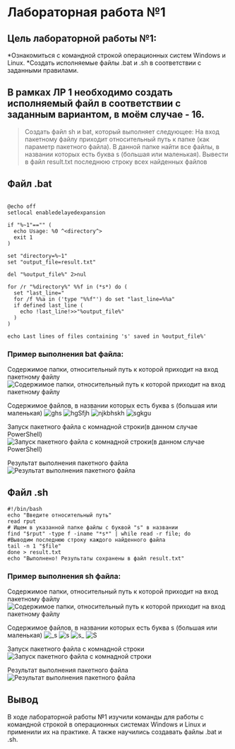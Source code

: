 # Лабораторная работа №1

## Цель лабораторной работы №1:
*Ознакомиться с командной строкой операционных систем Windows и Linux.
*Создать исполняемые файлы .bat и .sh в соответствии с заданными правилами.

## В рамках ЛР 1 необходимо создать исполняемый файл в соответствии с заданным вариантом, в моём случае - 16.
> Создать файл sh и bat, который выполняет следующее:
> На вход пакетному файлу приходит относительный путь к папке (как параметр пакетного файла). В данной папке найти все файлы, в названии которых есть буква s (большая или маленькая). Вывести в файл result.txt последнюю строку всех найденных файлов

## Файл .bat

```Batchfile

@echo off
setlocal enabledelayedexpansion

if "%~1"=="" (
  echo Usage: %0 ^<directory^>
  exit 1
)

set "directory=%~1"
set "output_file=result.txt"

del "%output_file%" 2>nul

for /r "%directory%" %%f in (*s*) do (
  set "last_line="
  for /f %%a in ('type "%%f"') do set "last_line=%%a"
  if defined last_line (
    echo !last_line!>>"%output_file%"
  )
)

echo Last lines of files containing 's' saved in %output_file%'
```

### Пример выполнения bat файла:

Содержимое папки, относительный путь к которой приходит на вход пакетному файлу
![Содержимое папки, относительный путь к которой приходит на вход пакетному файлу](/pages/folder.png)

Содержимое файлов, в названии которых есть буква s (большая или маленькая)
![ghs](/pages/ghs.png)
![hgSfjh](/pages/hgSfjh.png)
![njkbhskh](/pages/njkbhskh.png)
![sgkgu](/pages/sgkgu.png)

Запуск пакетного файла с комнадной строки(в данном случае PowerShell)
![Запуск пакетного файла с комнадной строки(в данном случае PowerShell)](/pages/cmd.png)

Результат выполнения пакетного файла
![Результат выполнения пакетного файла](/pages/result.png)

## Файл .sh

```Shell
#!/bin/bash
echo "Введите относительный путь"
read rput
# Ищем в указанной папке файлы с буквой "s" в названии
find "$rput" -type f -iname "*s*" | while read -r file; do
#Выводим последнюю строку каждого найденного файла
tail -n 1 "$file"
done > result.txt
echo "Выполнено! Результаты сохранены в файл result.txt"
```
### Пример выполнения sh файла:

Содержимое папки, относительный путь к которой приходит на вход пакетному файлу
![Содержимое папки, относительный путь к которой приходит на вход пакетному файлу](/pages/folder.jpeg)

Содержимое файлов, в названии которых есть буква s (большая или маленькая)
![_s](/pages/_s.jpeg)
![_s_](/pages/_s_(2).jpeg)
![s_](/pages/s_.jpeg)
![_S_](/pages/_S_.jpeg)

Запуск пакетного файла с комнадной строки
![Запуск пакетного файла с комнадной строки](/pages/consol.jpeg)

Результат выполнения пакетного файла
![Результат выполнения пакетного файла](/pages/result.jpeg)

## Вывод
В ходе лабораторной работы №1 изучили команды для работы с командной строкой в операционных системах Windows и Linux и применили их на практике. А также научились создавать файлы .bat и .sh.